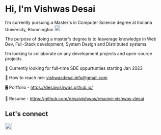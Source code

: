 <h1 align="left">Hi, I'm Vishwas Desai </h1>

I’m currently pursuing a Master's in Computer Science degree at Indiana University, Bloomington <img src="https://upload.wikimedia.org/wikipedia/commons/4/47/Indiana_Hoosiers_logo.svg" height=20 width=18>

The purpose of doing a master's degree is to leaverage knowledge in Web Dev, Full-Stack development, System Design and Distributed systems.

I’m looking to collaborate on any development projects and open-source projects

:loudspeaker: Currently looking for full-time SDE oppurtunties starting Jan 2023

:e-mail: How to reach me: vishwasdesai.info@gmail.com

:desktop_computer: Portfolio - https://desaivishwas.github.io/

:black_square_button: Resume - https://github.com/desaivishwas/resume-vishwas-desai



## Let's connect

<a href="https://www.linkedin.com/in/desaivish/" target="_blank"><img align="left" alt="Vishwas Desai | LinkedIn" height="22px" width="22px" src="https://content.linkedin.com/content/dam/me/business/en-us/amp/brand-site/v2/bg/LI-Bug.svg.original.svg" />





